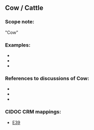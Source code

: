
## Cow / Cattle

###  Scope note: 
"Cow" 

### Examples: 

* 
* 
* 

### References to discussions of Cow:

* 

* 

* 

### CIDOC CRM mappings: 

* [E39](http://www.cidoc-crm.org/Entity/e39-actor/version-6.1)


